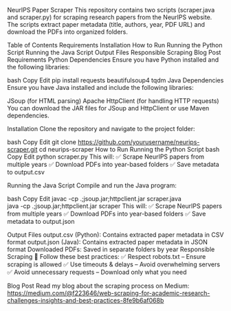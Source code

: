 NeurIPS Paper Scraper
This repository contains two scripts (scraper.java and scraper.py) for scraping research papers from the NeurIPS website. The scripts extract paper metadata (title, authors, year, PDF URL) and download the PDFs into organized folders.

Table of Contents
Requirements
Installation
How to Run
Running the Python Script
Running the Java Script
Output Files
Responsible Scraping
Blog Post
Requirements
Python Dependencies
Ensure you have Python installed and the following libraries:

bash
Copy
Edit
pip install requests beautifulsoup4 tqdm
Java Dependencies
Ensure you have Java installed and include the following libraries:

JSoup (for HTML parsing)
Apache HttpClient (for handling HTTP requests)
You can download the JAR files for JSoup and HttpClient or use Maven dependencies.

Installation
Clone the repository and navigate to the project folder:

bash
Copy
Edit
git clone https://github.com/yourusername/neurips-scraper.git
cd neurips-scraper
How to Run
Running the Python Script
bash
Copy
Edit
python scraper.py
This will:
✅ Scrape NeurIPS papers from multiple years
✅ Download PDFs into year-based folders
✅ Save metadata to output.csv

Running the Java Script
Compile and run the Java program:

bash
Copy
Edit
javac -cp .;jsoup.jar;httpclient.jar scraper.java  
java -cp .;jsoup.jar;httpclient.jar scraper
This will:
✅ Scrape NeurIPS papers from multiple years
✅ Download PDFs into year-based folders
✅ Save metadata to output.json

Output Files
output.csv (Python): Contains extracted paper metadata in CSV format
output.json (Java): Contains extracted paper metadata in JSON format
Downloaded PDFs: Saved in separate folders by year
Responsible Scraping
🚀 Follow these best practices:
✅ Respect robots.txt – Ensure scraping is allowed
✅ Use timeouts & delays – Avoid overwhelming servers
✅ Avoid unnecessary requests – Download only what you need

Blog Post
Read my blog about the scraping process on Medium: 
https://medium.com/@f223646/web-scraping-for-academic-research-challenges-insights-and-best-practices-8fe9b6af068b
